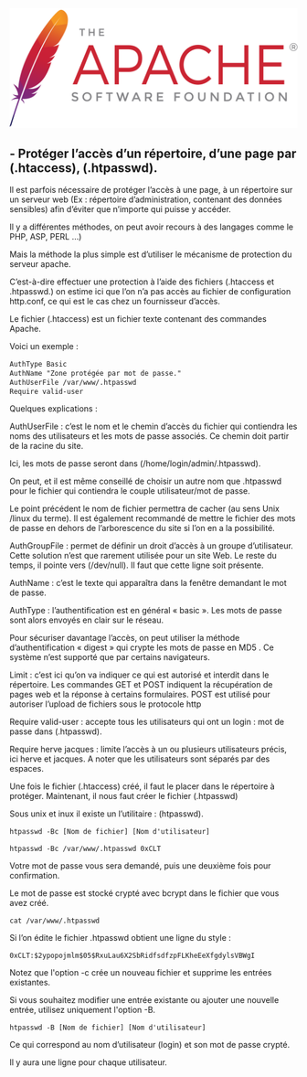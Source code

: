 ![Apache_logo](./images/Apache_logo.png)

## - Protéger l’accès d’un répertoire, d’une page par (.htaccess), (.htpasswd).
 
Il est parfois nécessaire de protéger l’accès à une page, à un répertoire sur un serveur web (Ex : répertoire d’administration, contenant des données sensibles) afin d’éviter que n’importe qui puisse y accéder.

Il y a différentes méthodes, on peut avoir recours à des langages comme le PHP, ASP, PERL …)

Mais la méthode la plus simple est d’utiliser le mécanisme de protection du serveur apache.

C’est-à-dire effectuer une protection à l’aide des fichiers (.htaccess et .htpasswd.) on estime ici que l’on n’a pas accès au fichier de configuration http.conf, ce qui est le cas chez un fournisseur d’accès.

Le fichier (.htaccess) est un fichier texte contenant des commandes Apache.

Voici un exemple :
```
AuthType Basic
AuthName "Zone protégée par mot de passe."
AuthUserFile /var/www/.htpasswd
Require valid-user
```
Quelques explications :

AuthUserFile : c’est le nom et le chemin d’accès du fichier qui contiendra les noms des utilisateurs et les mots de passe associés. Ce chemin doit partir de la racine du site.

Ici, les mots de passe seront dans (/home/login/admin/.htpasswd).

On peut, et il est même conseillé de choisir un autre nom que .htpasswd pour le fichier qui contiendra le couple utilisateur/mot de passe.

Le point précédent le nom de fichier permettra de cacher (au sens Unix /linux du terme).
Il est également recommandé de mettre le fichier des mots de passe en dehors de l’arborescence du site si l’on en a la possibilité.

AuthGroupFile : permet de définir un droit d’accès à un groupe d’utilisateur.
Cette solution n’est que rarement utilisée pour un site Web.
Le reste du temps, il pointe vers (/dev/null). Il faut que cette ligne soit présente.

AuthName : c’est le texte qui apparaîtra dans la fenêtre demandant le mot de passe.

AuthType : l’authentification est en général « basic ». Les mots de passe sont alors envoyés en clair sur le réseau.

Pour sécuriser davantage l’accès, on peut utiliser la méthode d’authentification « digest » qui crypte les mots de passe en MD5 . Ce système n’est supporté que par certains navigateurs.

Limit : c’est ici qu’on va indiquer ce qui est autorisé et interdit dans le répertoire.
Les commandes GET et POST indiquent la récupération de pages web et la réponse à certains formulaires. POST est utilisé pour autoriser l’upload de fichiers sous le protocole http

Require valid-user : accepte tous les utilisateurs qui ont un login : mot de passe dans (.htpasswd).

Require herve jacques : limite l’accès à un ou plusieurs utilisateurs précis, ici herve et jacques. A noter que les utilisateurs sont séparés par des espaces.

Une fois le fichier (.htaccess) créé, il faut le placer dans le répertoire à protéger. Maintenant, il nous faut créer le fichier (.htpasswd)

Sous unix et inux il existe un l’utilitaire : (htpasswd).
```
htpasswd -Bc [Nom de fichier] [Nom d'utilisateur]
```
```
htpasswd -Bc /var/www/.htpasswd 0xCLT
```
Votre mot de passe vous sera demandé, puis une deuxième fois pour confirmation.

Le mot de passe est stocké crypté avec bcrypt dans le fichier que vous avez créé.
```
cat /var/www/.htpasswd
```
Si l’on édite le fichier .htpasswd obtient une ligne du style :
```
0xCLT:$2ypopojmlm$05$RxuLau6X2SbRidfsdfzpFLKheEeXfgdylsVBWgI
```
Notez que l'option -c crée un nouveau fichier et supprime les entrées existantes.

Si vous souhaitez modifier une entrée existante ou ajouter une nouvelle entrée, utilisez uniquement l'option -B.

```
htpasswd -B [Nom de fichier] [Nom d'utilisateur]
```
Ce qui correspond au nom d’utilisateur (login) et son mot de passe crypté.

Il y aura une ligne pour chaque utilisateur.
